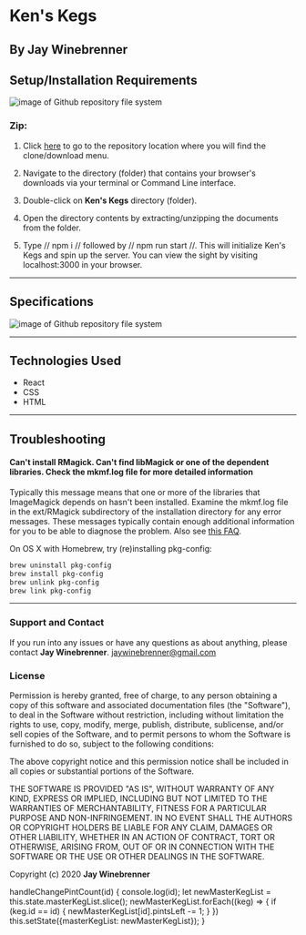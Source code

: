 # Ken's Kegs

## By **Jay Winebrenner**


## Setup/Installation Requirements

![image of Github repository file system](https://i.imgur.com/UStodOA.jpg "read")

### Zip:

1. Click [here](https://github.com/eliza85/ascii_group_project.git) to go to the repository location where you will find the clone/download menu.

 2. Navigate to the directory (folder) that contains your browser's downloads via your terminal or Command Line interface.
 3. Double-click on **Ken's Kegs** directory (folder).
 4. Open the directory contents by extracting/unzipping the documents from the folder.
 5. Type // npm i // followed by // npm run start //. This will initialize Ken's Kegs and spin up the server. You can view the sight by visiting localhost:3000 in your browser.

- - -

## Specifications

![image of Github repository file system](https://i.imgur.com/6KRewiw.png)

- - -

## Technologies Used

 - React
 - CSS
 - HTML

- - -

## Troubleshooting

#### Can't install RMagick. Can't find libMagick or one of the dependent libraries. Check the mkmf.log file for more detailed information

Typically this message means that one or more of the libraries that ImageMagick
depends on hasn't been installed. Examine the mkmf.log file in the ext/RMagick
subdirectory of the installation directory for any error messages. These
messages typically contain enough additional information for you to be able to
diagnose the problem. Also see [this FAQ](https://web.archive.org/web/20131206133600/http://rmagick.rubyforge.org/install-faq.html#libmagick).

On OS X with Homebrew, try (re)installing pkg-config:

```sh
brew uninstall pkg-config
brew install pkg-config
brew unlink pkg-config
brew link pkg-config
```
- - -

### Support and Contact

If you run into any issues or have any questions as about anything, please contact **Jay Winebrenner**. jaywinebrenner@gmail.com

### License

Permission is hereby granted, free of charge, to any person obtaining a copy of this software and associated documentation files (the "Software"), to deal in the Software without restriction, including without limitation the rights to use, copy, modify, merge, publish, distribute, sublicense, and/or sell copies of the Software, and to permit persons to whom the Software is furnished to do so, subject to the following conditions:

The above copyright notice and this permission notice shall be included in all copies or substantial portions of the Software.

THE SOFTWARE IS PROVIDED "AS IS", WITHOUT WARRANTY OF ANY KIND, EXPRESS OR IMPLIED, INCLUDING BUT NOT LIMITED TO THE WARRANTIES OF MERCHANTABILITY, FITNESS FOR A PARTICULAR PURPOSE AND NON-INFRINGEMENT. IN NO EVENT SHALL THE AUTHORS OR COPYRIGHT HOLDERS BE LIABLE FOR ANY CLAIM, DAMAGES OR OTHER LIABILITY, WHETHER IN AN ACTION OF CONTRACT, TORT OR OTHERWISE, ARISING FROM, OUT OF OR IN CONNECTION WITH THE SOFTWARE OR THE USE OR OTHER DEALINGS IN THE SOFTWARE.

Copyright (c) 2020 **Jay Winebrenner**


handleChangePintCount(id) {
console.log(id);
let newMasterKegList = this.state.masterKegList.slice();
newMasterKegList.forEach((keg) => {
  if (keg.id == id) {
    newMasterKegList[id].pintsLeft -= 1;
  }
})
this.setState({masterKegList: newMasterKegList});
}

